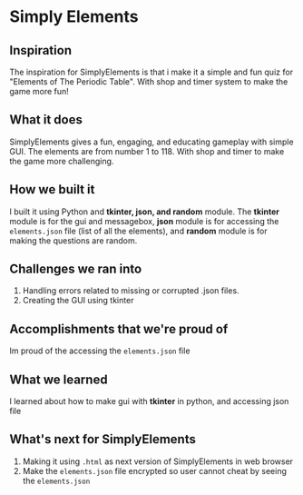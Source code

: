 # Simply Elements
## Inspiration
The inspiration for SimplyElements is that i make it a simple and fun quiz for "Elements of The Periodic Table". With shop and timer system to make the game more fun!

## What it does
SimplyElements gives a fun, engaging, and educating gameplay with simple GUI. The elements are from number 1 to 118. With shop and timer to make the game more challenging.

## How we built it
I built it using Python and **tkinter, json, and random** module. The **tkinter** module is for the gui and messagebox, **json** module is for accessing the `elements.json` file (list of all the elements), and **random** module is for making the questions are random.

## Challenges we ran into
1. Handling errors related to missing or corrupted .json files.
2. Creating the GUI using tkinter

## Accomplishments that we're proud of
Im proud of the accessing the `elements.json` file

## What we learned
I learned about how to make gui with **tkinter** in python, and accessing json file

## What's next for SimplyElements
1. Making it using `.html` as next version of SimplyElements in web browser
2. Make the `elements.json` file encrypted so user cannot cheat by seeing the `elements.json`
